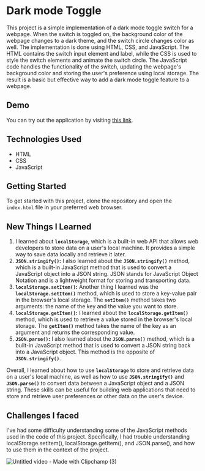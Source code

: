 # Dark mode Toggle

This project is a simple implementation of a dark mode toggle switch for a webpage. When the switch is toggled on, the background color of the webpage changes to a dark theme, and the switch circle changes color as well. The implementation is done using HTML, CSS, and JavaScript. The HTML contains the switch input element and label, while the CSS is used to style the switch elements and animate the switch circle. The JavaScript code handles the functionality of the switch, updating the webpage's background color and storing the user's preference using local storage. The result is a basic but effective way to add a dark mode toggle feature to a webpage.

## Demo

You can try out the application by visiting [this link](https://paribhandarkar.github.io/dark-mode-toggle/).

## Technologies Used

- HTML
- CSS
- JavaScript

## Getting Started

To get started with this project, clone the repository and open the `index.html` file in your preferred web browser.

## New Things I Learned

1. I learned about **`localStorage`**, which is a built-in web API that allows web developers to store data on a user's local machine. It provides a simple way to save data locally and retrieve it later.
2. **`JSON.stringify()`:** I also learned about the **`JSON.stringify()`** method, which is a built-in JavaScript method that is used to convert a JavaScript object into a JSON string. JSON stands for JavaScript Object Notation and is a lightweight format for storing and transporting data.
3. **`localStorage.setItem()`:** Another thing I learned was the **`localStorage.setItem()`** method, which is used to store a key-value pair in the browser's local storage. The **`setItem()`** method takes two arguments: the name of the key and the value you want to store.
4. **`localStorage.getItem()`:** I learned about the **`localStorage.getItem()`** method, which is used to retrieve a value stored in the browser's local storage. The **`getItem()`** method takes the name of the key as an argument and returns the corresponding value.
5. **`JSON.parse()`:** I also learned about the **`JSON.parse()`** method, which is a built-in JavaScript method that is used to convert a JSON string back into a JavaScript object. This method is the opposite of **`JSON.stringify()`**.

Overall, I learned about how to use **`localStorage`** to store and retrieve data on a user's local machine, as well as how to use **`JSON.stringify()`** and **`JSON.parse()`** to convert data between a JavaScript object and a JSON string. These skills can be useful for building web applications that need to store and retrieve user preferences or other data on the user's device.

## Challenges I faced
I've had some difficulty understanding some of the JavaScript methods used in the code of this project. Specifically, I had trouble understanding localStorage.setItem(), localStorage.getItem(), and JSON.parse(), and how to use them in the context of the project. 

![Untitled video - Made with Clipchamp (3)](https://github.com/paribhandarkar/dark-mode-toggle/assets/76446574/5c552e51-09da-4bbd-ab0c-d518c0ecca93)
